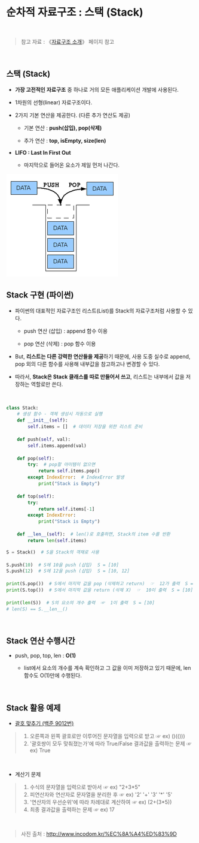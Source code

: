 # 순차적 자료구조 : 스택 (Stack)

<br/>

>  참고 자료 : 《<a href="https://github.com/SangYoonLee1231/TIL/blob/main/DataStructure/data_structure_introduction.md">자료구조 소개</a>》 페이지 참고

<br/>

## 스택 (Stack)

* <strong>가장 고전적인 자료구조</strong> 중 하나로 거의 모든 애플리케이션 개발에 사용된다.

* 1차원의 선형(linear) 자료구조이다.

* 2가지 기본 연산을 제공한다. (다른 추가 연산도 제공)

    * 기본 연산 : <strong>push(삽입), pop(삭제)</strong>

    * 추가 연산 : <strong>top, isEmpty, size(len)</strong>

* <strong>LIFO : Last In First Out</strong>

    * 마지막으로 들어온 요소가 제일 먼저 나간다.

<img src="img/stack1.png">

<br/>

## Stack 구현 (파이썬)

* 파이썬의 대표적인 자료구조인 리스트(List)를 Stack의 자료구조처럼 사용할 수 있다.

    * push 연산 (삽입) : append 함수 이용 

    * pop 연산 (삭제) : pop 함수 이용

* But, <strong>리스트는 다른 강력한 연산들을 제공</strong>하기 때문에, 사용 도중 실수로 append, pop 외의 다른 함수를 사용해 내부값을 참고하고나 변경할 수 있다.

* 따라서, <strong>Stack은 Stack 클래스를 따로 만들어서 쓰고</strong>, 리스트는 내부에서 값을 저장하는 역할로만 쓴다.

<br/>

```python
class Stack:
    # 생성 함수 - 객체 생성시 자동으로 실행
    def __init__(self):
        self.items = []  # 데이터 저장을 위한 리스트 준비

    def push(self, val):
        self.items.append(val)

    def pop(self):
        try:  # pop할 아이템이 없으면
            return self.items.pop()
        except IndexError:  # IndexError 발생
            print("Stack is Empty")
    
    def top(self):
        try:
            return self.items[-1]
        except IndexError:
            print("Stack is Empty")
    
    def __len__(self):  # len()로 호출하면, Stack의 item 수를 반환
        return len(self.items)
```
```python
S = Stack()  # S을 Stack의 객채로 사용

S.push(10)  # S에 10을 push (삽입)  S = [10]
S.push(12)  # S에 12을 push (삽입)  S = [10, 12]

print(S.pop())  # S에서 마지막 값을 pop (삭제하고 return)  ☞  12가 출력  S = [10]
print(S.top())  # S에서 마지막 값을 return (삭제 X)  ☞  10이 출력  S = [10]

print(len(S))  # S의 요소의 개수 출력  ☞  1이 출력  S = [10]
# len(S) == S.__len__()
```

<br/>

## Stack 연산 수행시간

* push, pop, top, len : <strong>O(1)</strong>

    * list에서 요소의 개수를 계속 확인하고 그 값을 이미 저장하고 있기 때문에, len 함수도 O(1)만에 수행된다.

<br/>

## Stack 활용 예제

* <a href="https://www.acmicpc.net/problem/9012" target="_blank">괄호 맞추기 (백준 9012번)</a>

> 1. 오른쪽과 왼쪽 괄호로만 이루어진 문자열을 입력으로 받고 ☞ ex) ()(()))
> 2. '괄호쌍이 모두 맞춰졌는가'에 따라 True/False 결과값을 출력하는 문제 ☞ ex) True

<br/>

* 계산기 문제

> 1. 수식의 문자열을 입력으로 받아서 ☞ ex) "2+3*5"
> 2. 피연산자와 연산자로 문자열을 분리한 후 ☞ ex) '2' '+' '3' '*' '5'
> 3. '연산자의 우선순위'에 따라 차례대로 계산하여 ☞ ex) (2+(3*5))
> 4. 최종 결과값을 출력하는 문제  ☞ ex) 17

<br/>

> 사진 출처 : http://www.incodom.kr/%EC%8A%A4%ED%83%9D